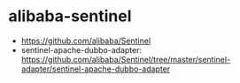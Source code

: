 # alibaba-sentinel

- <https://github.com/alibaba/Sentinel>
- sentinel-apache-dubbo-adapter: <https://github.com/alibaba/Sentinel/tree/master/sentinel-adapter/sentinel-apache-dubbo-adapter>